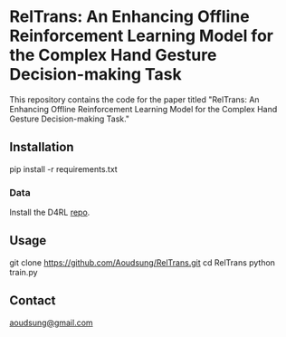 # RelTrans: An Enhancing Offline Reinforcement Learning Model for the Complex Hand Gesture Decision-making Task

This repository contains the code for the paper titled "RelTrans: An Enhancing Offline Reinforcement Learning Model for the Complex Hand Gesture Decision-making Task."

## Installation
pip install -r requirements.txt

### Data
Install the D4RL [repo]((https://github.com/Farama-Foundation/D4RL) "title").
## Usage
git clone https://github.com/Aoudsung/RelTrans.git
cd RelTrans
python train.py

## Contact
aoudsung@gmail.com
